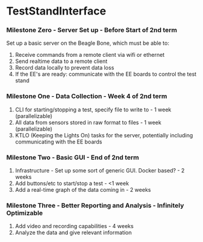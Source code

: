 # TestStandInterface

### Milestone Zero - Server Set up - Before Start of 2nd term
Set up a basic server on the Beagle Bone, which must be able to:
1. Receive commands from a remote client via wifi or ethernet
2. Send realtime data to a remote client
3. Record data locally to prevent data loss
4. If the EE's are ready: communicate with the EE boards to control the test stand

### Milestone One - Data Collection - Week 4 of 2nd term
1. CLI for starting/stopping a test, specify file to write to - 1 week (parallelizable)
2. All data from sensors stored in raw format to files - 1 week (parallelizable)
3. KTLO (Keeping the Lights On) tasks for the server, potentially including communicating with the EE boards  

### Milestone Two - Basic GUI - End of 2nd term
1. Infrastructure - Set up some sort of generic GUI. Docker based? - 2 weeks
2. Add buttons/etc to start/stop a test - <1 week
3. Add a real-time graph of the data coming in - 2 weeks

### Milestone Three - Better Reporting and Analysis - Infinitely Optimizable
1. Add video and recording capabilities - 4 weeks
2. Analyze the data and give relevant information

